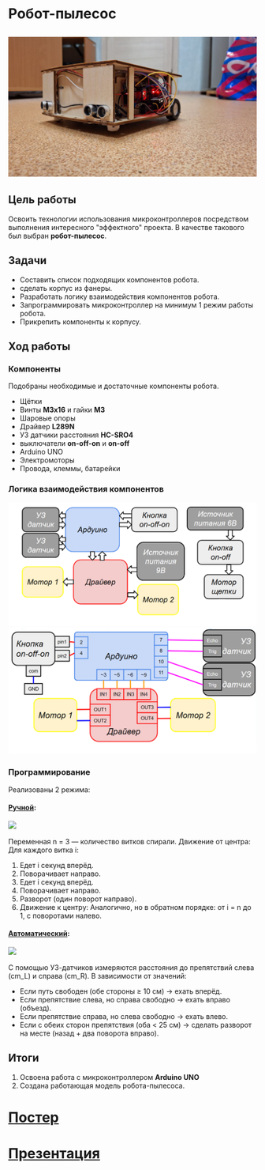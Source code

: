 # Робот-пылесос
![](img/пылесос%201.jpg)
---
## Цель работы
Освоить технологии использования микроконтроллеров посредством выполнения интересного "эффектного" проекта. В качестве такового был выбран **робот-пылесос**.
## Задачи
- Составить список подходящих компонентов робота.
- сделать корпус из фанеры.
- Разработать логику взаимодействия компонентов робота.
- Запрограммировать микроконтроллер на минимум 1 режим работы робота.
- Прикрепить компоненты к корпусу.
## Ход работы
### Компоненты
Подобраны необходимые и достаточные компоненты робота.
- Щётки
- Винты **М3х16** и гайки **М3**
- Шаровые опоры
- Драйвер **L289N**
- УЗ датчики расстояния **HC-SRO4**
- выключатели **on-off-on** и **on-off**
- Arduino UNO
- Электромоторы
- Провода, клеммы, батарейки


### Логика взаимодействия компонентов
![Блок-схема](img/блок-схема.png)
![](img/подключение.png)

### Программирование
Реализованы 2 режима:
#### [Ручной](pilesas.ino#L168):

![](img/ручной.gif)

Переменная n = 3 — количество витков спирали. Движение от центра:
Для каждого витка i:
1) Едет i секунд вперёд.
2) Поворачивает направо.
3) Едет i секунд вперёд.
4) Поворачивает направо.
5) Разворот (один поворот направо).
6) Движение к центру: Аналогично, но в обратном порядке: от i = n до 1, с поворотами налево.

#### [Автоматический](pilesas.ino#L143):

![](img/авто.gif)

С помощью УЗ-датчиков измеряются расстояния до препятствий слева (cm_L) и справа (cm_R). В зависимости от значений:
- Если путь свободен (обе стороны ≥ 10 см) → ехать вперёд.
- Если препятствие слева, но справа свободно → ехать вправо (объезд).
- Если препятствие справа, но слева свободно → ехать влево.
- Если с обеих сторон препятствия (оба < 25 см) → сделать разворот на месте (назад + два поворота вправо).

## Итоги
1) Освоена работа с микроконтроллером **Arduino UNO**
2) Создана работающая модель робота-пылесоса.

# [Постер](постер.pdf)
# [Презентация](пылехранитель.pptx)
